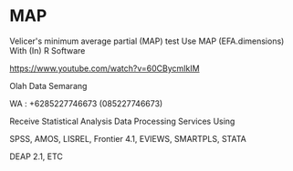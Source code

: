 # MAP
Velicer's minimum average partial (MAP) test Use MAP (EFA.dimensions) With (In) R Software

https://www.youtube.com/watch?v=60CBycmIkIM

Olah Data Semarang

WA : +6285227746673 (085227746673)

Receive Statistical Analysis Data Processing Services Using

SPSS, AMOS, LISREL, Frontier 4.1, EVIEWS, SMARTPLS, STATA

DEAP 2.1, ETC
